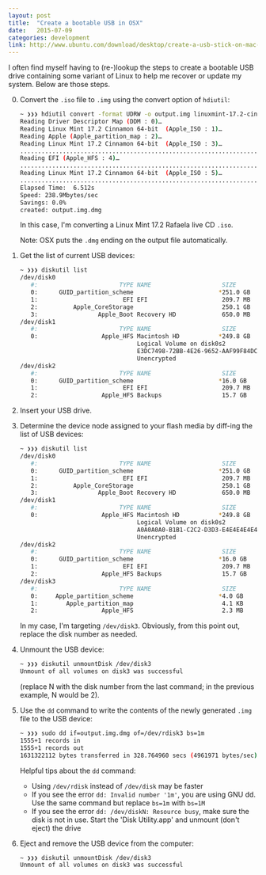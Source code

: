 ```yaml
---
layout: post
title:  "Create a bootable USB in OSX"
date:   2015-07-09
categories: development
link: http://www.ubuntu.com/download/desktop/create-a-usb-stick-on-mac-osx
---
```


I often find myself having to (re-)lookup the steps to create a bootable USB drive containing some variant of Linux 
to help me recover or update my system.  Below are those steps.

0. Convert the `.iso` file to `.img` using the convert option of `hdiutil`:

   ```sh
   ~ ❯❯❯ hdiutil convert -format UDRW -o output.img linuxmint-17.2-cinnamon-64bit.iso
   Reading Driver Descriptor Map (DDM : 0)…
   Reading Linux Mint 17.2 Cinnamon 64-bit  (Apple_ISO : 1)…
   Reading Apple (Apple_partition_map : 2)…
   Reading Linux Mint 17.2 Cinnamon 64-bit  (Apple_ISO : 3)…
   ..................................................................................
   Reading EFI (Apple_HFS : 4)…
   ..................................................................................
   Reading Linux Mint 17.2 Cinnamon 64-bit  (Apple_ISO : 5)…
   ..................................................................................
   Elapsed Time:  6.512s
   Speed: 238.9Mbytes/sec
   Savings: 0.0%
   created: output.img.dmg
   ```

   In this case, I'm converting a Linux Mint 17.2 Rafaela live CD `.iso`.
   
   Note: OSX puts the `.dmg` ending on the output file automatically.

0. Get the list of current USB devices:

   ```sh
   ~ ❯❯❯ diskutil list
   /dev/disk0
      #:                       TYPE NAME                    SIZE       IDENTIFIER
      0:      GUID_partition_scheme                        *251.0 GB   disk0
      1:                        EFI EFI                     209.7 MB   disk0s1
      2:          Apple_CoreStorage                         250.1 GB   disk0s2
      3:                 Apple_Boot Recovery HD             650.0 MB   disk0s3
   /dev/disk1
      #:                       TYPE NAME                    SIZE       IDENTIFIER
      0:                  Apple_HFS Macintosh HD           *249.8 GB   disk1
                                    Logical Volume on disk0s2
                                    E3DC7498-72BB-4E26-9652-AAF99F84DC1F
                                    Unencrypted
   /dev/disk2
      #:                       TYPE NAME                    SIZE       IDENTIFIER
      0:      GUID_partition_scheme                        *16.0 GB    disk2
      1:                        EFI EFI                     209.7 MB   disk2s1
      2:                  Apple_HFS Backups                 15.7 GB    disk2s2
   ```

0. Insert your USB drive.

0. Determine the device node assigned to your flash media by diff-ing the list of USB devices:

   ```sh
   ~ ❯❯❯ diskutil list
   /dev/disk0
      #:                       TYPE NAME                    SIZE       IDENTIFIER
      0:      GUID_partition_scheme                        *251.0 GB   disk0
      1:                        EFI EFI                     209.7 MB   disk0s1
      2:          Apple_CoreStorage                         250.1 GB   disk0s2
      3:                 Apple_Boot Recovery HD             650.0 MB   disk0s3
   /dev/disk1
      #:                       TYPE NAME                    SIZE       IDENTIFIER
      0:                  Apple_HFS Macintosh HD           *249.8 GB   disk1
                                    Logical Volume on disk0s2
                                    A0A0A0A0-B1B1-C2C2-D3D3-E4E4E4E4E4E4
                                    Unencrypted
   /dev/disk2
      #:                       TYPE NAME                    SIZE       IDENTIFIER
      0:      GUID_partition_scheme                        *16.0 GB    disk2
      1:                        EFI EFI                     209.7 MB   disk2s1
      2:                  Apple_HFS Backups                 15.7 GB    disk2s2
   /dev/disk3
      #:                       TYPE NAME                    SIZE       IDENTIFIER
      0:     Apple_partition_scheme                        *4.0 GB     disk3
      1:        Apple_partition_map                         4.1 KB     disk3s1
      2:                  Apple_HFS                         2.3 MB     disk3s2
   ```

   In my case, I'm targeting `/dev/disk3`.  Obviously, from this point out, replace the disk number as needed.

0. Unmount the USB device:

   ```sh
   ~ ❯❯❯ diskutil unmountDisk /dev/disk3
   Unmount of all volumes on disk3 was successful
   ```

   (replace N with the disk number from the last command; in the previous example, N would be 2).

0. Use the `dd` command to write the contents of the newly generated `.img` file to the USB device:

   ```sh
   ~ ❯❯❯ sudo dd if=output.img.dmg of=/dev/rdisk3 bs=1m
   1555+1 records in
   1555+1 records out
   1631322112 bytes transferred in 328.764960 secs (4961971 bytes/sec)
   ```
    
   Helpful tips about the `dd` command:
   - Using `/dev/rdisk` instead of `/dev/disk` may be faster
   - If you see the error `dd: Invalid number '1m'`, you are using GNU dd. Use the same command but replace `bs=1m` with `bs=1M`
   - If you see the error `dd: /dev/diskN: Resource busy`, make sure the disk is not in use. Start the 'Disk Utility.app' and unmount (don't eject) the drive

0. Eject and remove the USB device from the computer:

   ```sh
   ~ ❯❯❯ diskutil unmountDisk /dev/disk3
   Unmount of all volumes on disk3 was successful
   ```
